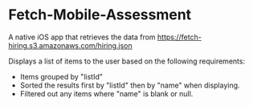 # Fetch-Mobile-Assessment

A native iOS app that retrieves the data from https://fetch-hiring.s3.amazonaws.com/hiring.json

Displays a list of items to the user based on the following requirements:
- Items grouped by "listId"
- Sorted the results first by "listId" then by "name" when displaying.
- Filtered out any items where "name" is blank or null.
